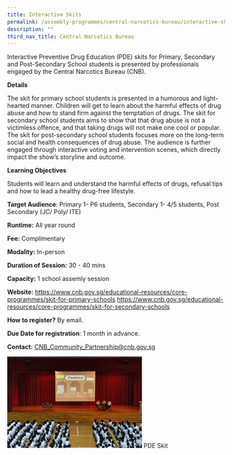 ```yaml
---
title: Interactive Skits
permalink: /assembly-programmes/central-narcotics-bureau/interactive-skits/
description: ""
third_nav_title: Central Narcotics Bureau
---
```

Interactive Preventive Drug Education (PDE) skits for Primary, Secondary and Post-Secondary School students is presented by professionals engaged by the Central Narcotics Bureau (CNB).

**Details**

The skit for primary school students is presented in a humorous and light-hearted manner. Children will get to learn about the harmful effects of drug abuse and how to stand firm against the temptation of drugs.   The skit for secondary school students aims to show that that drug abuse is not a victimless offence, and that taking drugs will not make one cool or popular.  The skit for post-secondary school students focuses more on the long-term social and health consequences of drug abuse. The audience is further engaged through interactive voting and intervention scenes, which directly impact the show’s storyline and outcome. 


**Learning Objectives**

Students will learn and understand the harmful effects of drugs, refusal tips and how to lead a healthy drug-free lifestyle.

**Target Audience**: Primary 1- P6 students, Secondary 1- 4/5 students, Post Secondary (JC/ Poly/ ITE)

**Runtime:** All year round

**Fee:** Complimentary

**Modality:** In-person

**Duration of Session:** 30 - 40 mins

**Capacity:** 1 school assemly session

**Website:** https://www.cnb.gov.sg/educational-resources/core-programmes/skit-for-primary-schools  https://www.cnb.gov.sg/educational-resources/core-programmes/skit-for-secondary-schools

**How to register?** By email.

**Due Date for registration**: 1 month in advance.

**Contact:** CNB_Community_Partnership@cnb.gov.sg

![](/images/pdeskit.png)
PDE Skit